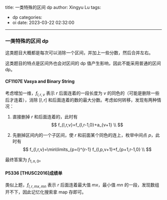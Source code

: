 title: 一类特殊的区间 dp
author: Xingyu Lu
tags:
  - dp
categories:
  - oi
date: 2023-03-22 02:32:00
---
### 一类特殊的区间 dp


这类题目大概都是每次可以消除一个区间，并加上一些分数，然后合并左右。

这类题目的特点是区间外也会对区间的 dp 值产生影响，因此不能采用普通的区间 dp。

#### CF1107E Vasya and Binary String

考虑增加一维，$f_{l,r,v}$ 表示 $r$ 后面连着的一段长度为 $v$ 的同色的（可能是删除一些后才连着），消除 $[l,r]$ 和后面连着的数的最大分数。考虑如何转移，发现有两种情况：

1. 直接删掉 $r$ 和后面连着的，此时有
   $$
   f_{l,r,v}=f_{l,r-1,0}+a_{v+1} \\
   $$

2. 先删掉区间内的一个子区间，使 $r$ 和前面某个同色的连上，枚举中间点 $p$，此时有
   $$
   f_{l,r,v}=\min\limits_{p=l}^{r-1} f_{l,p,v+1}+f_{p+1,r-1,0} \\
   $$

最终答案为 $f_{1,n,0}$。

#### P5336 [THUSC2016]成绩单

类似上题，$f_{l,r,mx,mn}$ 表示 $r$ 后面连着最大值 $mx$，最小值 $mn$ 的一段，发现数组开不下，因此记忆化搜索拿 map 存即可。